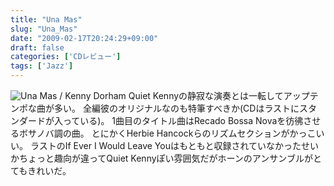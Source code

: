 ```yaml
---
title: "Una Mas"
slug: "Una_Mas"
date: "2009-02-17T20:24:29+09:00"
draft: false
categories: ['CDレビュー']
tags: ['Jazz']
---
```


![Una Mas / Kenny Dorham](/wp-content/uploads/2009/02/20090217.jpg) Quiet Kennyの静寂な演奏とは一転してアップテンポな曲が多い。 全編彼のオリジナルなのも特筆すべきか(CDはラストにスタンダードが入っている)。 1曲目のタイトル曲はRecado Bossa Novaを彷彿させるボサノバ調の曲。 とにかくHerbie Hancockらのリズムセクションがかっこいい。 ラストのIf Ever I Would Leave Youはもともと収録されていなかったせいかちょっと趣向が違ってQuiet Kennyぽい雰囲気だがホーンのアンサンブルがとてもきれいだ。